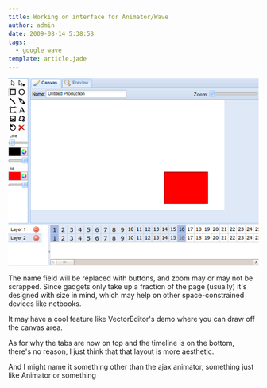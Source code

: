 ```yaml
---
title: Working on interface for Animator/Wave
author: admin
date: 2009-08-14 5:38:58
tags: 
  - google wave
template: article.jade
---
```


![Interface of Ajax Animator as Google Wave Gadget](screenshot_029_4q21Pp.png)

The name field will be replaced with buttons, and zoom may or may not be scrapped. Since gadgets only take up a fraction of the page (usually) it's designed with size in mind, which may help on other space-constrained devices like netbooks.

It may have a cool feature like VectorEditor's demo where you can draw off the canvas area.

As for why the tabs are now on top and the timeline is on the bottom, there's no reason, I just think that that layout is more aesthetic.

And I might name it something other than the ajax animator, something just like Animator or something
